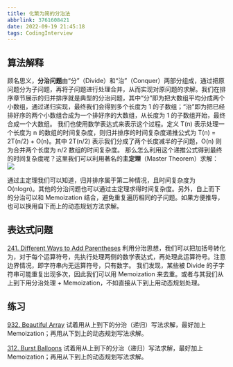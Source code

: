 ```yaml
---
title: 化繁为简的分治法
abbrlink: 3761608421
date: 2022-09-19 21:45:18
tags: CodingInterview
---
```

## 算法解释
顾名思义，**分治问题**由“分”（Divide）和“治”（Conquer）两部分组成，通过把原问题分为子问题，再将子问题进行处理合并，从而实现对原问题的求解。我们在排序章节展示的归并排序就是典型的分治问题，其中“分”即为把大数组平均分成两个小数组，通过递归实现，最终我们会得到多个长度为 1 的子数组；“治”即为把已经排好序的两个小数组合成为一个排好序的大数组，从长度为 1 的子数组开始，最终合成一个大数组。
我们也使用数学表达式来表示这个过程。定义 T(n) 表示处理一个长度为 n 的数组的时间复杂度，则归并排序的时间复杂度递推公式为 T(n) = 2T(n/2) + O(n)。其中 2T(n/2) 表示我们分成了两个长度减半的子问题，O(n) 则为合并两个长度为 n/2 数组的时间复杂度。
那么怎么利用这个递推公式得到最终的时间复杂度呢？这里我们可以利用著名的**主定理**（Master Theorem）求解：
![](https://raw.githubusercontent.com/necusjz/p/master/CodingInterview/leetcode/04.png)

通过主定理我们可以知道，归并排序属于第二种情况，且时间复杂度为 O(nlogn)。其他的分治问题也可以通过主定理求得时间复杂度。另外，自上而下的分治可以和 Memoization 结合，避免重复遍历相同的子问题。如果方便推导，也可以换用自下而上的动态规划方法求解。
<!--more-->
## 表达式问题
[241. Different Ways to Add Parentheses](https://leetcode.com/problems/different-ways-to-add-parentheses/)
利用分治思想，我们可以把加括号转化为，对于每个运算符号，先执行处理两侧的数学表达式，再处理此运算符号。注意边界情况，即字符串内无运算符号，只有数字。
我们发现，某些被 Divide 的子字符串可能重复出现多次，因此我们可以用 Memoization 来去重。或者与其我们从上到下用分治处理 + Memoization，不如直接从下到上用动态规划处理。

## 练习
[932. Beautiful Array](https://leetcode.com/problems/beautiful-array/)
试着用从上到下的分治（递归）写法求解，最好加上 Memoization；再用从下到上的动态规划写法求解。

[312. Burst Balloons](https://leetcode.com/problems/burst-balloons/)
试着用从上到下的分治（递归）写法求解，最好加上 Memoization；再用从下到上的动态规划写法求解。
